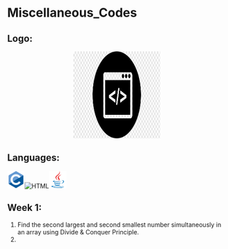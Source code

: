# Miscellaneous_Codes
## Logo:

<div align="center">
    <img src="logo.jpeg" alt="Logo" width="200" height="200">
</div>

## Languages:

<img src="https://raw.githubusercontent.com/devicons/devicon/master/icons/c/c-original.svg" alt="HTML" width="40px"/><img src="https://raw.githubusercontent.com/jmnote/z-icons/master/svg/cpp.svg" alt="HTML" width="40px"/><img src="https://raw.githubusercontent.com/devicons/devicon/master/icons/java/java-original.svg" alt="HTML" width="40px"/>

## Week 1:
1. Find the second largest and second smallest number simultaneously in an array using Divide & Conquer Principle.
2. 
